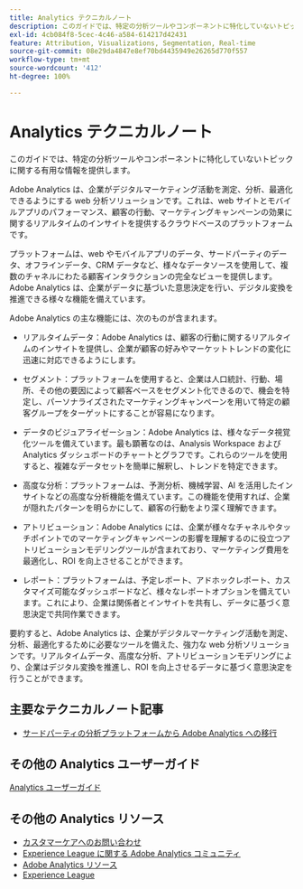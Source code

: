 ```yaml
---
title: Analytics テクニカルノート
description: このガイドでは、特定の分析ツールやコンポーネントに特化していないトピックに関する有用な情報を提供します。
exl-id: 4cb084f8-5cec-4c46-a584-614217d42431
feature: Attribution, Visualizations, Segmentation, Real-time
source-git-commit: 08e29da4847e8ef70bd4435949e26265d770f557
workflow-type: tm+mt
source-wordcount: '412'
ht-degree: 100%

---
```


# Analytics テクニカルノート

このガイドでは、特定の分析ツールやコンポーネントに特化していないトピックに関する有用な情報を提供します。

Adobe Analytics は、企業がデジタルマーケティング活動を測定、分析、最適化できるようにする web 分析ソリューションです。これは、web サイトとモバイルアプリのパフォーマンス、顧客の行動、マーケティングキャンペーンの効果に関するリアルタイムのインサイトを提供するクラウドベースのプラットフォームです。

プラットフォームは、web やモバイルアプリのデータ、サードパーティのデータ、オフラインデータ、CRM データなど、様々なデータソースを使用して、複数のチャネルにわたる顧客インタラクションの完全なビューを提供します。 Adobe Analytics は、企業がデータに基づいた意思決定を行い、デジタル変換を推進できる様々な機能を備えています。

Adobe Analytics の主な機能には、次のものが含まれます。

* リアルタイムデータ：Adobe Analytics は、顧客の行動に関するリアルタイムのインサイトを提供し、企業が顧客の好みやマーケットトレンドの変化に迅速に対応できるようにします。

* セグメント：プラットフォームを使用すると、企業は人口統計、行動、場所、その他の要因によって顧客ベースをセグメント化できるので、機会を特定し、パーソナライズされたマーケティングキャンペーンを用いて特定の顧客グループをターゲットにすることが容易になります。

* データのビジュアライゼーション：Adobe Analytics は、様々なデータ視覚化ツールを備えています。最も顕著なのは、Analysis Workspace および Analytics ダッシュボードのチャートとグラフです。これらのツールを使用すると、複雑なデータセットを簡単に解釈し、トレンドを特定できます。

* 高度な分析：プラットフォームは、予測分析、機械学習、AI を活用したインサイトなどの高度な分析機能を備えています。この機能を使用すれば、企業が隠れたパターンを明らかにして、顧客の行動をより深く理解できます。

* アトリビューション：Adobe Analytics には、企業が様々なチャネルやタッチポイントでのマーケティングキャンペーンの影響を理解するのに役立つアトリビューションモデリングツールが含まれており、マーケティング費用を最適化し、ROI を向上させることができます。

* レポート：プラットフォームは、予定レポート、アドホックレポート、カスタマイズ可能なダッシュボードなど、様々なレポートオプションを備えています。これにより、企業は関係者とインサイトを共有し、データに基づく意思決定で共同作業できます。

要約すると、Adobe Analytics は、企業がデジタルマーケティング活動を測定、分析、最適化するために必要なツールを備えた、強力な web 分析ソリューションです。リアルタイムデータ、高度な分析、アトリビューションモデリングにより、企業はデジタル変換を推進し、ROI を向上させるデータに基づく意思決定を行うことができます。


## 主要なテクニカルノート記事

* [サードパーティの分析プラットフォームから Adobe Analytics への移行](ga-to-aa/home.md)

## その他の Analytics ユーザーガイド

[Analytics ユーザーガイド](https://experienceleague.adobe.com/docs/analytics.html?lang=ja)

## その他の Analytics リソース

* [カスタマーケアへのお問い合わせ](https://experienceleague.adobe.com/?support-solution=Analytics#support)
* [Experience League に関する Adobe Analytics コミュニティ](https://experienceleaguecommunities.adobe.com/t5/adobe-analytics/ct-p/adobe-analytics-community?profile.language=ja)
* [Adobe Analytics リソース](https://experienceleaguecommunities.adobe.com/t5/adobe-analytics-discussions/adobe-analytics-resources/m-p/276666?profile.language=ja)
* [Experience League](https://landing.adobe.com/experience-league/)
